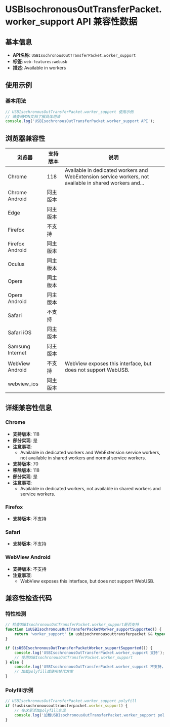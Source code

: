 # USBIsochronousOutTransferPacket.worker_support API 兼容性数据

## 基本信息

- **API名称**: `USBIsochronousOutTransferPacket.worker_support`
- **标签**: `web-features:webusb`
- **描述**: Available in workers

## 使用示例

### 基本用法

```javascript
// USBIsochronousOutTransferPacket.worker_support 使用示例
// 请查阅MDN文档了解具体用法
console.log('USBIsochronousOutTransferPacket.worker_support API');
```

## 浏览器兼容性

| 浏览器 | 支持版本 | 说明 |
|--------|----------|------|
| Chrome | 118 | Available in dedicated workers and WebExtension service workers, not available in shared workers and... |
| Chrome Android | 同主版本 |  |
| Edge | 同主版本 |  |
| Firefox | 不支持 |  |
| Firefox Android | 同主版本 |  |
| Oculus | 同主版本 |  |
| Opera | 同主版本 |  |
| Opera Android | 同主版本 |  |
| Safari | 不支持 |  |
| Safari iOS | 同主版本 |  |
| Samsung Internet | 同主版本 |  |
| WebView Android | 不支持 | WebView exposes this interface, but does not support WebUSB. |
| webview_ios | 同主版本 |  |

## 详细兼容性信息

### Chrome

- **支持版本**: 118
- **部分实现**: 是
- **注意事项**:
  - Available in dedicated workers and WebExtension service workers, not available in shared workers and normal service workers.
- **支持版本**: 70
- **移除版本**: 118
- **部分实现**: 是
- **注意事项**:
  - Available in dedicated workers, not available in shared workers and service workers.

### Firefox

- **支持版本**: 不支持

### Safari

- **支持版本**: 不支持

### WebView Android

- **支持版本**: 不支持
- **注意事项**:
  - WebView exposes this interface, but does not support WebUSB.

## 兼容性检查代码

### 特性检测

```javascript
// 检查USBIsochronousOutTransferPacket.worker_support是否支持
function isUSBIsochronousOutTransferPacketWorker_supportSupported() {
    return 'worker_support' in usbisochronousouttransferpacket && typeof usbisochronousouttransferpacket.worker_support === 'function';
}

if (isUSBIsochronousOutTransferPacketWorker_supportSupported()) {
    console.log('USBIsochronousOutTransferPacket.worker_support 支持');
    // 使用USBIsochronousOutTransferPacket.worker_support
} else {
    console.log('USBIsochronousOutTransferPacket.worker_support 不支持，需要polyfill');
    // 加载polyfill或使用替代方案
}
```

### Polyfill示例

```javascript
// USBIsochronousOutTransferPacket.worker_support polyfill
if (!usbisochronousouttransferpacket.worker_support) {
    // 在这里添加polyfill实现
    console.log('加载USBIsochronousOutTransferPacket.worker_support polyfill');
}
```

